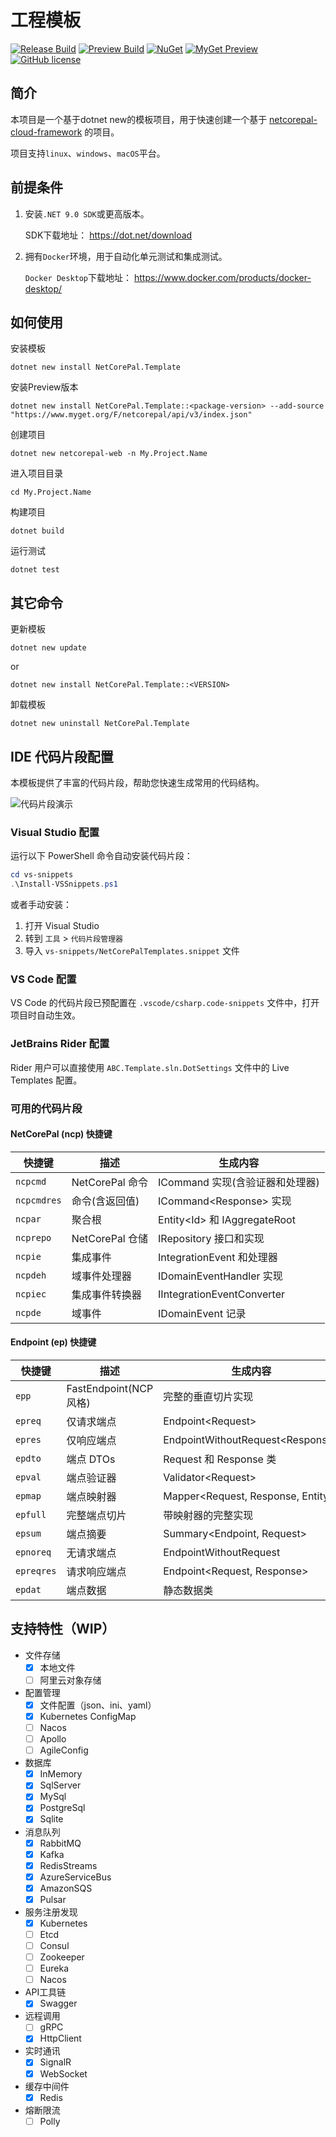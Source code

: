 # 工程模板

[![Release Build](https://img.shields.io/github/actions/workflow/status/netcorepal/netcorepal-cloud-template/release.yml?label=release%20build)](https://github.com/netcorepal/netcorepal-cloud-template/actions/workflows/release.yml)
[![Preview Build](https://img.shields.io/github/actions/workflow/status/netcorepal/netcorepal-cloud-template/dotnet.yml?label=preview%20build)](https://github.com/netcorepal/netcorepal-cloud-template/actions/workflows/dotnet.yml)
[![NuGet](https://img.shields.io/nuget/v/NetCorePal.Template.svg)](https://www.nuget.org/packages/NetCorePal.Template)
[![MyGet Preview](https://img.shields.io/myget/netcorepal/vpre/NetCorePal.Template?label=preview)](https://www.myget.org/feed/netcorepal/package/nuget/NetCorePal.Template)
[![GitHub license](https://img.shields.io/badge/license-MIT-blue.svg)](https://github.com/netcorepal/netcorepal-cloud-template/blob/main/LICENSE)

## 简介

本项目是一个基于dotnet new的模板项目，用于快速创建一个基于 [netcorepal-cloud-framework](https://github.com/netcorepal/netcorepal-cloud-framework) 的项目。

项目支持`linux`、`windows`、`macOS`平台。

## 前提条件

1. 安装`.NET 9.0 SDK`或更高版本。

    SDK下载地址： <https://dot.net/download>

2. 拥有`Docker`环境，用于自动化单元测试和集成测试。

    `Docker Desktop`下载地址： <https://www.docker.com/products/docker-desktop/>

## 如何使用

安装模板

``` shell
dotnet new install NetCorePal.Template
```

安装Preview版本

``` shell
dotnet new install NetCorePal.Template::<package-version> --add-source "https://www.myget.org/F/netcorepal/api/v3/index.json"
```


创建项目

```shell
dotnet new netcorepal-web -n My.Project.Name
```

进入项目目录

```shell
cd My.Project.Name
```

构建项目

```shell
dotnet build
```

运行测试

```shell
dotnet test
```

## 其它命令

更新模板

``` shell
dotnet new update
```

or

```shell
dotnet new install NetCorePal.Template::<VERSION>
```

卸载模板

```shell
dotnet new uninstall NetCorePal.Template
```

## IDE 代码片段配置

本模板提供了丰富的代码片段，帮助您快速生成常用的代码结构。

![代码片段演示](docs/snippets.gif)

### Visual Studio 配置

运行以下 PowerShell 命令自动安装代码片段：

```powershell
cd vs-snippets
.\Install-VSSnippets.ps1
```

或者手动安装：

1. 打开 Visual Studio
2. 转到 `工具` > `代码片段管理器`
3. 导入 `vs-snippets/NetCorePalTemplates.snippet` 文件

### VS Code 配置

VS Code 的代码片段已预配置在 `.vscode/csharp.code-snippets` 文件中，打开项目时自动生效。

### JetBrains Rider 配置

Rider 用户可以直接使用 `ABC.Template.sln.DotSettings` 文件中的 Live Templates 配置。

### 可用的代码片段

#### NetCorePal (ncp) 快捷键

| 快捷键 | 描述 | 生成内容 |
|--------|------|----------|
| `ncpcmd` | NetCorePal 命令 | ICommand 实现(含验证器和处理器) |
| `ncpcmdres` | 命令(含返回值) | ICommand&lt;Response&gt; 实现 |
| `ncpar` | 聚合根 | Entity&lt;Id&gt; 和 IAggregateRoot |
| `ncprepo` | NetCorePal 仓储 | IRepository 接口和实现 |
| `ncpie` | 集成事件 | IntegrationEvent 和处理器 |
| `ncpdeh` | 域事件处理器 | IDomainEventHandler 实现 |
| `ncpiec` | 集成事件转换器 | IIntegrationEventConverter |
| `ncpde` | 域事件 | IDomainEvent 记录 |

#### Endpoint (ep) 快捷键

| 快捷键 | 描述 | 生成内容 |
|--------|------|----------|
| `epp` | FastEndpoint(NCP风格) | 完整的垂直切片实现 |
| `epreq` | 仅请求端点 | Endpoint&lt;Request&gt; |
| `epres` | 仅响应端点 | EndpointWithoutRequest&lt;Response&gt; |
| `epdto` | 端点 DTOs | Request 和 Response 类 |
| `epval` | 端点验证器 | Validator&lt;Request&gt; |
| `epmap` | 端点映射器 | Mapper&lt;Request, Response, Entity&gt; |
| `epfull` | 完整端点切片 | 带映射器的完整实现 |
| `epsum` | 端点摘要 | Summary&lt;Endpoint, Request&gt; |
| `epnoreq` | 无请求端点 | EndpointWithoutRequest |
| `epreqres` | 请求响应端点 | Endpoint&lt;Request, Response&gt; |
| `epdat` | 端点数据 | 静态数据类 |

## 支持特性（WIP）

+ 文件存储
  + [x] 本地文件
  + [ ] 阿里云对象存储
+ 配置管理
  + [x] 文件配置（json、ini、yaml）
  + [x] Kubernetes ConfigMap
  + [ ] Nacos
  + [ ] Apollo
  + [ ] AgileConfig
+ 数据库
  + [x] InMemory
  + [x] SqlServer
  + [x] MySql
  + [x] PostgreSql
  + [x] Sqlite
+ 消息队列
  + [x] RabbitMQ
  + [x] Kafka
  + [x] RedisStreams
  + [x] AzureServiceBus
  + [x] AmazonSQS
  + [x] Pulsar
+ 服务注册发现
  + [x] Kubernetes
  + [ ] Etcd
  + [ ] Consul
  + [ ] Zookeeper
  + [ ] Eureka
  + [ ] Nacos
+ API工具链
  + [x] Swagger
+ 远程调用
  + [ ] gRPC
  + [x] HttpClient
+ 实时通讯
  + [x] SignalR
  + [x] WebSocket
+ 缓存中间件
  + [x] Redis
+ 熔断限流
  + [ ] Polly
